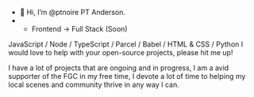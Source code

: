 - 👋 Hi, I’m @ptnoire PT Anderson.
- - Frontend -> Full Stack (Soon)

JavaScript / Node / TypeScript / Parcel / Babel / HTML & CSS / Python
I would love to help with your open-source projects, please hit me up!

I have a lot of projects that are ongoing and in progress, I am a avid supporter of the FGC
in my free time, I devote a lot of time to helping my local scenes and community thrive in any way I can.
